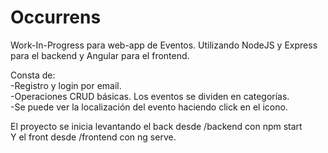 # Occurrens
Work-In-Progress para web-app de Eventos.
Utilizando NodeJS y Express para el backend y Angular para el frontend.

Consta de: <br>
-Registro y login por email. <br>
-Operaciones CRUD básicas. Los eventos se dividen en categorías. <br>
-Se puede ver la localización del evento haciendo click en el icono. <br>

El proyecto se inicia levantando el back desde /backend con npm start <br>
Y el front desde /frontend con ng serve.
